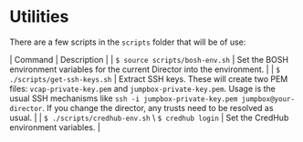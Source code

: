 # Utilities

There are a few scripts in the `scripts` folder that will be of use:

| Command | Description |
| `$ source scripts/bosh-env.sh` | Set the BOSH environment variables for the current Director into the environment. |
| `$ ./scripts/get-ssh-keys.sh`  | Extract SSH keys. These will create two PEM files: `vcap-private-key.pem` and `jumpbox-private-key.pem`. Usage is the usual SSH mechanisms like `ssh -i jumpbox-private-key.pem jumpbox@your-director`. If you change the director, any trusts need to be resolved as usual. |
| `$ ./scripts/credhub-env.sh` \\ `$ credhub login`   | Set the CredHub environment variables. |

